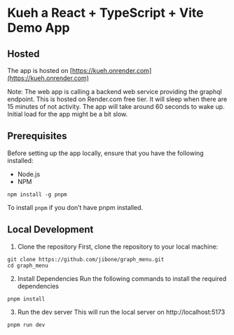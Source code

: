 # Kueh a React + TypeScript + Vite Demo App

## Hosted

The app is hosted on [https://kueh.onrender.com](https://kueh.onrender.com)

Note: The web app is calling a backend web service providing the graphql endpoint. This is hosted on Render.com free tier. It will sleep when there are 15 minutes of not activity. The app will take around 60 seconds to wake up. Initial load for the app might be a bit slow.

## Prerequisites

Before setting up the app locally, ensure that you have the following installed:

- Node.js
- NPM

```
npm install -g pnpm
```

To install `pnpm` if you don’t have pnpm installed.

## Local Development

1. Clone the repository
   First, clone the repository to your local machine:

```
git clone https://github.com/jibone/graph_menu.git
cd graph_menu
```

2. Install Dependencies
   Run the following commands to install the required dependencies

```
pnpm install
```

3. Run the dev server
   This will run the local server on http://localhost:5173

```
pnpm run dev
```
